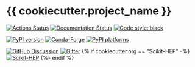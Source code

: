 # {{ cookiecutter.project_name }}

[![Actions Status][actions-badge]][actions-link]
[![Documentation Status][rtd-badge]][rtd-link]
[![Code style: black][black-badge]][black-link]

[![PyPI version][pypi-version]][pypi-link]
[![Conda-Forge][conda-badge]][conda-link]
[![PyPI platforms][pypi-platforms]][pypi-link]

[![GitHub Discussion][github-discussions-badge]][github-discussions-link]
[![Gitter][gitter-badge]][gitter-link]
{% if cookiecutter.org == "Scikit-HEP" -%}
[![Scikit-HEP][sk-badge]](https://scikit-hep.org/)
{%- endif %}



[actions-badge]:            {{cookiecutter.url}}/workflows/CI/badge.svg
[actions-link]:             {{cookiecutter.url}}/actions
[black-badge]:              https://img.shields.io/badge/code%20style-black-000000.svg
[black-link]:               https://github.com/psf/black
[conda-badge]:              https://img.shields.io/conda/vn/conda-forge/{{cookiecutter.project_name}}
[conda-link]:               https://github.com/conda-forge/{{cookiecutter.project_name}}-feedstock
[github-discussions-badge]: https://img.shields.io/static/v1?label=Discussions&message=Ask&color=blue&logo=github
[github-discussions-link]:  {{cookiecutter.url}}/discussions
[gitter-badge]:             https://badges.gitter.im/{{cookiecutter.url}}/community.svg
[gitter-link]:              https://gitter.im/{{cookiecutter.url}}/community?utm_source=badge&utm_medium=badge&utm_campaign=pr-badge
[pypi-link]:                https://pypi.org/project/{{cookiecutter.project_name}}/
[pypi-platforms]:           https://img.shields.io/pypi/pyversions/{{cookiecutter.project_name}}
[pypi-version]:             https://badge.fury.io/py/{{cookiecutter.project_name}}.svg
[rtd-badge]:                https://readthedocs.org/projects/{{cookiecutter.project_name}}/badge/?version=latest
[rtd-link]:                 https://{{cookiecutter.project_name}}.readthedocs.io/en/latest/?badge=latest
[sk-badge]:                 https://scikit-hep.org/assets/images/Scikit--HEP-Project-blue.svg
